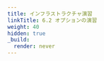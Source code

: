 ```yaml
---
title: インフラストラクチャ演習
linkTitle: 6.2 オプションの演習
weight: 40
hidden: true
_build:
  render: never
---
```

